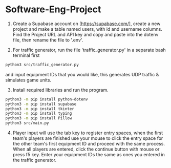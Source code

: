 # Software-Eng-Project
  1. Create a Supabase account on [https://supabase.com/], create a new project and make a table named users, with id and username columns. Find the Project URL and API key and copy and paste into the dotenv file, then rename the file to '.env'.


  2. For traffic generator, run the file 'traffic_generator.py' in a separate bash terminal first
  ```bash
  python3 src/traffic_generator.py
  ```
and input equipment IDs that you would like, this generates UDP traffic & simulates game units.


  3. Install required libraries and run the program.
  ```bash     
  python3 -m pip install python-dotenv
  python3 -m pip install supabase
  python3 -m pip install tkinter
  python3 -m pip install typing
  python3 -m pip install Pillow
  python3 src/main.py
  ```

  4. Player input will use the tab key to register entry spaces, when the first team's players are finished use your mouse to click the entry space for the other team's first equipment ID and proceed with the same process. When all players are entered, click the continue button with mouse or press f5 key. Enter your equipment IDs the same as ones you entered in the traffic generator.
